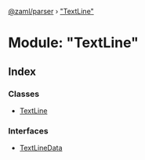 [@zaml/parser](../README.md) › ["TextLine"](_textline_.md)

# Module: "TextLine"

## Index

### Classes

* [TextLine](../classes/_textline_.textline.md)

### Interfaces

* [TextLineData](../interfaces/_textline_.textlinedata.md)
